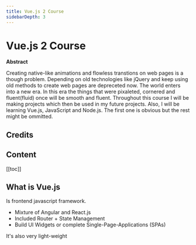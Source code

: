 ```yaml
---
title: Vue.js 2 Course
sidebarDepth: 3
---
```


# Vue.js 2 Course

**Abstract**

Creating native-like animations and flowless transtions on web pages is a though problem. Depending on old technologies like jQuery and keep using old methods to create web pages are depreceted now. The world enters into a new era. In this era the things that were pixaleted, cornered and fluent(fluid) once will be smooth and fluent. Throughout this course I will be making projects which then be used in my future projects. Also, I will be learning Vue.js, JavaScript and Node.js. The first one is obvious but the rest might be ommitted.  

## Credits

## Content

[[toc]]

## What is Vue.js

Is frontend javascript framework.

* Mixture of Angular and React.js
* Included Router + State Management
* Build UI Widgets or complete Single-Page-Applications (SPAs)

It's also very light-weight